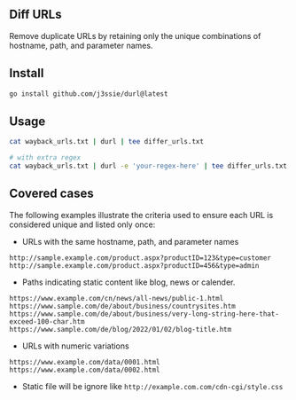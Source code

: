 ## Diff URLs

Remove duplicate URLs by retaining only the unique combinations of hostname, path, and parameter names.

## Install

```bash
go install github.com/j3ssie/durl@latest
```


## Usage

```bash
cat wayback_urls.txt | durl | tee differ_urls.txt

# with extra regex
cat wayback_urls.txt | durl -e 'your-regex-here' | tee differ_urls.txt
```

## Covered cases

The following examples illustrate the criteria used to ensure each URL is considered unique and listed only once:

- URLs with the same hostname, path, and parameter names

```
http://sample.example.com/product.aspx?productID=123&type=customer
http://sample.example.com/product.aspx?productID=456&type=admin
```

- Paths indicating static content like blog, news or calender.

```
https://www.example.com/cn/news/all-news/public-1.html
https://www.sample.com/de/about/business/countrysites.htm
https://www.sample.com/de/about/business/very-long-string-here-that-exceed-100-char.htm
https://www.sample.com/de/blog/2022/01/02/blog-title.htm
```

- URLs with numeric variations

```
https://www.example.com/data/0001.html
https://www.example.com/data/0002.html
```

- Static file will be ignore like `http://example.com.com/cdn-cgi/style.css`
